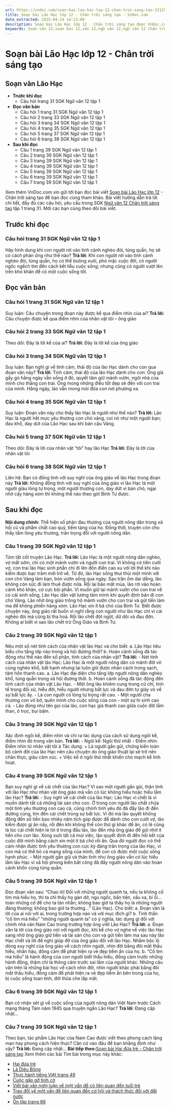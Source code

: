 ```yaml
---
url: https://vndoc.com/soan-bai-lao-hac-lop-12-chan-troi-sang-tao-321256
title: Soạn bài Lão Hạc lớp 12 - Chân trời sáng tạo - VnDoc.com
date_extracted: 2025-04-14 14:13:00
description: Soạn bài Lão Hạc lớp 12 - Chân trời sáng tạo được VnDoc.com hướng dẫn trả lời các câu hỏi trong SGK Ngữ văn 12 tập 1. Mời các bạn cùng theo dõi bài viết dưới đây nhé.
keywords: Soạn văn 12,soạn bài 12,văn 12,ngữ văn 12,ngữ văn 12 Chân trời sáng tạo,soạn ngữ văn 12,giải ngữ văn 12,soạn văn 12 Chân trời sáng tạo,soạn văn 12 Chân trời sáng tạo ngắn nhất,soạn văn 12 tập 1 trang 31 Chân trời sáng tạo,Văn 12 Chân trời sáng tạo,Soạn bài Lão Hạc lớp 12 Chân trời sáng tạo,Soạn bài Lão Hạc,Soạn văn Lão Hạc,lão hạc,Soạn bài Lão Hạc lớp 12
---
```


# Soạn bài Lão Hạc lớp 12 - Chân trời sáng tạo
## Soạn văn Lão Hạc
  * **Trước khi đọc**
    * Câu hỏi trang 31 SGK Ngữ văn 12 tập 1
  * **Đọc văn bản**
    * Câu hỏi 1 trang 31 SGK Ngữ văn 12 tập 1
    * Câu hỏi 2 trang 33 SGK Ngữ văn 12 tập 1
    * Câu hỏi 3 trang 34 SGK Ngữ văn 12 tập 1
    * Câu hỏi 4 trang 35 SGK Ngữ văn 12 tập 1
    * Câu hỏi 5 trang 37 SGK Ngữ văn 12 tập 1
    * Câu hỏi 6 trang 38 SGK Ngữ văn 12 tập 1
  * **Sau khi đọc**
    * Câu 1 trang 39 SGK Ngữ văn 12 tập 1
    * Câu 2 trang 39 SGK Ngữ văn 12 tập 1
    * Câu 3 trang 39 SGK Ngữ văn 12 tập 1
    * Câu 4 trang 39 SGK Ngữ văn 12 tập 1
    * Câu 5 trang 39 SGK Ngữ văn 12 tập 1
    * Câu 6 trang 39 SGK Ngữ văn 12 tập 1
    * Câu 7 trang 39 SGK Ngữ văn 12 tập 1

Xem thêm
VnDoc.com xin gửi tới bạn đọc bài viết [Soạn bài Lão Hạc lớp 12](<https://vndoc.com/soan-bai-lao-hac-lop-12-chan-troi-sang-tao-321256>) \- Chân trời sáng tạo để bạn đọc cùng tham khảo. Bài viết hướng dẫn trả lời chi tiết, đầy đủ các câu hỏi, yêu cầu trong SGK [Ngữ văn 12 Chân trời sáng tạo](<https://vndoc.com/soan-van-12-chan-troi-sang-tao>) tập 1 trang 31. Mời các bạn cùng theo dõi bài viết.
## Trước khi đọc
### Câu hỏi trang 31 SGK Ngữ văn 12 tập 1
Hãy hình dung khi con người rơi vào tình cảnh nghèo đói, túng quẫn, họ sẽ có cách phản ứng như thế nào?
**Trả lời:**
Khi con người rơi vào tình cảnh nghèo đói, túng quẫn, họ có thể buông xuôi, phó mặc cuộc đời, có người ngốc ngếch tìm đến cách kết liễu cuộc sống; nhưng cũng có người vượt lên trên khó khăn để có một cuộc sống tốt.
## Đọc văn bản
### **Câu hỏi 1 trang 31 SGK Ngữ văn 12 tập 1**
Suy luận: Câu chuyện trong đoạn này được kể qua điểm nhìn của ai?
**Trả lời:**
Câu chuyện được kể qua điểm nhìn của nhân vật tôi – ông giáo
### Câu hỏi 2 trang 33 SGK Ngữ văn 12 tập 1
Theo dõi: Đây là lời kể của ai?
**Trả lời:**
Đây là lời kể của ông giáo
### Câu hỏi 3 trang 34 SGK Ngữ văn 12 tập 1
Suy luận: Bạn nghĩ gì về tình cảm, thái độ của lão Hạc dành cho con qua đoạn văn này?
**Trả lời:**
Tình cảm, thái độ của lão Hạc dành cho con: Ông già gầy gò hằng ngày vẫn sống ở đó, quyết tâm giữ mảnh vườn, ngôi nhà của mình cho thằng con trai. Ông mong những điều tốt đẹp sẽ đến với con trai của mình. Hằng ngày, lão vẫn mong mỏi đứa con nơi phương xa.
### Câu hỏi 4 trang 35 SGK Ngữ văn 12 tập 1
Suy luận: Đoạn văn này cho thấy lão Hạc là người như thế nào?
**Trả lời:**
Lão Hạc là người hết mực yêu thương con chó vàng, coi nó như một người bạn; đau khổ, day dứt của Lão Hạc sau khi bán cậu Vàng.
### Câu hỏi 5 trang 37 SGK Ngữ văn 12 tập 1
Theo dõi: Đây là lời của nhân vật “tôi” hay lão Hạc
**Trả lời:**
Đây là lời của nhân vật tôi
### Câu hỏi 6 trang 38 SGK Ngữ văn 12 tập 1
Liên hệ: Bạn có đồng tình với suy nghĩ của ông giáo về lão Hạc trong đoạn này
**Trả lời:**
Không đồng tình với suy nghĩ của ông giáo vì lão Hạc là một người giàu lòng tự trọng, một người thương con, day dứt vì bán chó, ngại nhờ cậy hàng xóm thì không thể nào theo gót Binh Tư được.
## Sau khi đọc
**Nội dung chính:** Thể hiện số phận đau thương của người nông dân trong xã hội cũ và phẩm chất cao quý, tiềm tàng của họ. Đồng thời, truyện còn cho thấy tấm lòng yêu thương, trân trọng đối với người nông dân.
### Câu 1 trang 39 SGK Ngữ văn 12 tập 1
Tóm tắt cốt truyện Lão Hạc.
**Trả lời:**
Lão Hạc là một người nông dân nghèo, vợ mất sớm, chỉ có một mảnh vườn và người con trai. Vì không có tiền cưới vợ, con trai lão Hạc sinh phẫn chí đi lên đồn điền cao su với lời thề khi nào kiếm được bạc trăm mới trở về. Từ đó, lão Hạc sống thui thủi một mình với con chó Vàng làm bạn, bòn vườn sống qua ngày. Sau trận ốm dai dẳng, lão không còn sức đi làm thuê được nữa. Rồi lại bão mất mùa, lão rơi vào hoàn cảnh khó khăn, cơ cực bội phần. Vì muốn giữ lại mảnh vườn cho con trai về có cái sinh sống, Lão Hạc dằn vặt lương tâm mình khi quyết định bán đi con chó Vàng. Lão nhờ ông giáo trông hộ mảnh vườn cho con trai và gửi tiền làm ma để không phiền hàng xóm. Lão Hạc xin ít bã chó của Binh Tư. Biết được chuyện này, ông giáo rất buồn vì nghĩ rằng con người như lão Hạc chỉ vì cái nghèo đói mà cũng bị tha hoá. Rồi lão chết đột ngột, dữ dội và đau đớn. Không ai biết vì sao lão chết trừ Ông Giáo và Binh Tư.
### Câu 2 trang 39 SGK Ngữ văn 12 tập 1
Nêu một số nét tính cách của nhân vật lão Hạc và cho biết:
a. Lão Hạc tiêu biểu cho tầng lớp nào trong xã hội đương thời?
b. Hoàn cảnh sống đã tác động như thế nào đến số phận, tính cách của nhân vật?
**Trả lời:**
\- Nét tính cách của nhân vật lão Hạc: Lão Hạc là một người nông dân có mảnh đời vô cùng nghèo khổ, bất hạnh nhưng lại luôn giữ được nhân cách trong sạch, tâm hồn thanh cao.
a. Lão Hạc đại diện cho tầng lớp người nông dân nghèo khổ, túng quẫn trong xã hội đương thời.
b. Hoàn cảnh sống đã tác động đến tính cách của nhân vật Lão Hạc.
\- Một ông lão khiêm cung trong cử chỉ, tinh tế trong đối xử, hiểu đời, hiểu người nhưng bất lực và đau đớn tự giày vò về sự bất lực ấy.
\- Là con người có lòng tự trọng rất cao.
\- Một người cha thương con vô bờ, quên mình cho cuộc sống của con - một sự hi sinh cao cả.
\- Lão đúng như tên gọi của lão, con hạc già thanh cao giữa cuộc đời lầm than, ô trọc, bụi bặm.
### Câu 3 trang 39 SGK Ngữ văn 12 tập 1
Xác định ngôi kể, điểm nhìn và chỉ ra tác dụng của cách sử dụng ngôi kể, điểm nhìn đó trong văn bản.
**Trả lời:**
\- Ngôi kể: Ngôi thứ nhất
\- Điểm nhìn: Điểm nhìn từ nhân vật tôi
à Tác dụng:
\+ Là người gần gũi, chứng kiến toàn bộ cảnh đời của lão Hạc nên câu chuyện do ông giáo thuật lại sẽ trở nên chân thực, giàu cảm xúc.
\+ Việc kể ở ngôi thứ nhất khiến cho mạch kể linh hoạt.
### Câu 4 trang 39 SGK Ngữ văn 12 tập 1
Bạn suy nghĩ gì về cái chết của lão Hạc? Vì sao một người gần gũi, thân tình với lão Hạc như nhân vật ông giáo mà vẫn có lúc không hiểu hoặc hiểu lầm lão Hạc?
**Trả lời:**
\- Suy nghĩ về cái chết của lão Hạc: Lão Hạc vì chết là vì muốn dành tất cả những tài sản cho con. Ở trong con người lão chất chứa một tình yêu thương con cao cả, cũng chính tình yêu đó đã đẩy lão đi đến đường cùng, tìm đến cái chết trong sự bất lực. Vì đó mà lão quyết không động đến số tiền bao nhiêu năm tích góp được để dành cho con cưới vợ, lão kiếm được gì ăn nấy, rồi đến khi không thể còn thứ gì khác để ăn, có lẽ cũng là lúc cái chết hiện le lói ở trong đầu lão, lão đến nhà ông giáo để gửi nhờ ít tiền cho con lão. Xong xuôi tất cả mọi việc, lão quyết định đi đến hồi kết của cuộc đời mình bằng cách xin một ít bả chó rồi ăn. Qua đó người đọc có thể cảm nhận được tình yêu thương con cực kỳ đáng trân trọng của lão Hạc, vì con mà có thể bỏ cả mạng sống của mình, để con có được một cuộc sống hạnh phúc.
\- Một người gần gũi và thân tình như ông giáo vẫn có lúc hiểu lầm lão Hạc vì xã hội phong kiến bất công đã đẩy người nông dân vào hoàn cảnh khốn cùng túng quẫn.
### Câu 5 trang 39 SGK Ngữ văn 12 tập 1
Đọc đoạn văn sau: “Chao ôi\! Đối với những người quanh ta, nếu ta không cố tìm mà hiểu họ, thì ta chỉ thấy họ gàn dở, ngu ngốc, bần tiện, xấu xa, bỉ ổi… toàn những cớ để cho ta tàn nhẫn; không bao giờ ta thấy họ là những người đáng thương; không bao giờ ta thương…” \(Lão Hạc\). Cho biết:
a. Đoạn văn là lời của ai nói với ai, trong trường hợp nào và với mục đích gì?
b. Tinh thần “cố tìm mà hiểu” “những người quanh ta” có ý nghĩa, tác dụng gì đối với chính nhà văn Nam Cao trong trường hợp ông viết Lão Hạc?
**Trả lời:**
a. Đoạn văn là lời của ông giáo nói với người đọc, khi kể cho vợ nghe về việc lão Hạc sang nhờ ông giáo giữ tiền và tài sản cho con và gửi tiền làm ma sau này lão Hạc chết và lời đề nghị giúp đỡ của ông giáo đối với lão Hạc. Nhằm bộc lộ dòng suy nghĩ của ông giáo về cách nhìn người, nhìn đời bằng đôi mắt thấu hiểu, nhân hậu, đồng cảm để phát hiện ra vẻ đẹp tiềm ẩn của họ.
b. “Cố tìm mà hiểu” là hành động của con người biết thấu hiểu, đồng cảm trước những hành động, thậm chí là thông cảm trước sai lầm của người khác. Những câu văn trên là những bài học về cách nhìn đời, nhìn người khác phải bằng đôi mắt thấu hiểu, đồng cảm để phát hiện ra vẻ đẹp tiềm ẩn bên trong của họ, bị cuộc sống toan tính, đời thừa che lấp mất.
### Câu 6 trang 39 SGK Ngữ văn 12 tập 1
Bạn có nhận xét gì về cuộc sống của người nông dân Việt Nam trước Cách mạng tháng Tám năm 1945 qua truyện ngắn Lão Hạc?
**Trả lời:**
Đang cập nhật...
### Câu 7 trang 39 SGK Ngữ văn 12 tập 1
Theo bạn, tác phẩm Lão Hạc của Nam Cao được viết theo phong cách lãng mạn hay phong cách hiện thực? Căn cứ vào đâu để bạn khẳng định như vậy?
**Trả lời:**
Đang cập nhật...
**Bài tiếp theo:**[Soạn bài Hai đứa trẻ - Chân trời sáng tạo](<https://vndoc.com/soan-bai-hai-dua-tre-chan-troi-sang-tao-321263>)
Xem thêm các bài Tìm bài trong mục này khác:
  * [Hai đứa trẻ](</soan-bai-hai-dua-tre-chan-troi-sang-tao-321263>)
  * [Lá Diêu Bông](</soan-bai-la-dieu-bong-chan-troi-sang-tao-321268>)
  * [Thực hành tiếng Việt trang 49](</soan-bai-thuc-hanh-tieng-viet-trang-49-chan-troi-sang-tao-321270>)
  * [Cuộc gặp gỡ tình cờ](</soan-bai-cuoc-gap-go-tinh-co-chan-troi-sang-tao-321273>)
  * [Viết bài văn nghị luận về một vấn đề có liên quan đến tuổi trẻ](</soan-bai-viet-bai-van-nghi-luan-ve-mot-van-de-co-lien-quan-den-tuoi-tre-chan-troi-sang-tao-321277>)
  * [Trao đổi về một vấn đề liên quan đến cơ hội và thách thức đối với đất nước](</soan-bai-trao-doi-ve-mot-van-de-lien-quan-den-co-hoi-va-thach-thuc-doi-voi-dat-nuoc-chan-troi-sang-tao-321279>)
  * [Ôn tập trang 66](</soan-bai-on-tap-trang-66-chan-troi-sang-tao-321351>)

